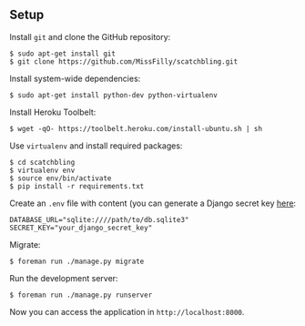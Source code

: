 ## Setup

Install `git` and clone the GitHub repository:

    $ sudo apt-get install git
    $ git clone https://github.com/MissFilly/scatchbling.git

Install system-wide dependencies:

    $ sudo apt-get install python-dev python-virtualenv

Install Heroku Toolbelt:

    $ wget -qO- https://toolbelt.heroku.com/install-ubuntu.sh | sh

Use `virtualenv` and install required packages:

    $ cd scatchbling
    $ virtualenv env
    $ source env/bin/activate
    $ pip install -r requirements.txt

Create an `.env` file with content (you can generate a Django secret
key [here](http://www.miniwebtool.com/django-secret-key-generator/):

    DATABASE_URL="sqlite:////path/to/db.sqlite3"
    SECRET_KEY="your_django_secret_key"

Migrate:

    $ foreman run ./manage.py migrate

Run the development server:

    $ foreman run ./manage.py runserver

Now you can access the application in `http://localhost:8000`.